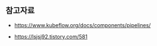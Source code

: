 


## 참고자료 ##

* https://www.kubeflow.org/docs/components/pipelines/

* https://lsjsj92.tistory.com/581
